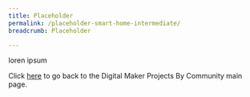 ```yaml
---
title: Placeholder
permalink: /placeholder-smart-home-intermediate/
breadcrumb: Placeholder

---
```



loren ipsum

Click [here](/in-schools/digital-maker/projects/) to go back to the Digital Maker Projects By Community main page.
